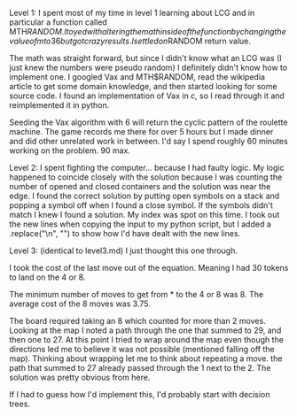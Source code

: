 Level 1:
I spent most of my time in level 1 learning about LCG and in particular a function called MTH$RANDOM.  I toyed with altering the math inside of the function by changing the value of m to 36 but got crazy results.  I settled on % 36 meaning do modulos 36 on the MTH$RANDOM return value.  

The math was straight forward, but since I didn't know what an LCG was (I just knew the numbers were pseudo random) I definitely didn't know how to implement one.  I googled Vax and MTH$RANDOM, read the wikipedia article to get some domain knowledge, and then started looking for some source code.  I found an implementation of Vax in c, so I read through it and reimplemented it in python.

Seeding the Vax algorithm with 6 will return the cyclic pattern of the roulette machine.  The game records me there for over 5 hours but I made dinner and did other unrelated work in between.  I'd say I spend roughly 60 minutes working on the problem.  90 max.


Level 2:
I spent fighting the computer... because I had faulty logic.  My logic happened to coincide closely with the solution because I was counting the number of opened and closed containers and the solution was near the edge.
I found the correct solution by putting open symbols on a stack and popping a symbol off when I found a close symbol.  If the symbols didn't match I knew I found a solution.  My index was spot on this time.  I took out the new lines when copying the input to my python script, but I added a .replace("\n", "") to show how I'd have dealt with the new lines.

Level 3: (identical to level3.md)
I just thought this one through.

I took the cost of the last move out of the equation. Meaning I had 30 tokens to land on the 4 or 8.

The minimum number of moves to get from * to the 4 or 8 was 8.  The average cost of the 8 moves was 3.75.

The board required taking an 8 which counted for more than 2 moves. Looking at the map I noted a path through the one that summed to 29, and then one to 27.  At this point I tried to wrap around the map even though the directions led me to believe it was not possible (mentioned falling off the map).  Thinking about wrapping let me to think about repeating a move.  the path that summed to 27 already passed through the 1 next to the 2.  The solution was pretty obvious from here.

If I had to guess how I'd implement this, I'd probably start with decision trees.